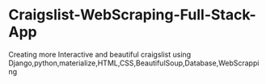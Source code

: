 # Craigslist-WebScraping-Full-Stack-App

Creating more Interactive and beautiful craigslist using Django,python,materialize,HTML,CSS,BeautifulSoup,Database,WebScrapping

